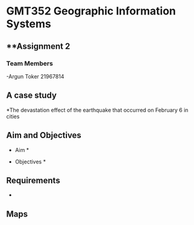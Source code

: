 # **GMT352 Geographic Information Systems**

## **Assignment 2 

### **Team Members**
-Argun Toker 21967814

## **A case study** 
*The devastation effect of the earthquake that occurred on February 6 in cities

## **Aim and Objectives**
- Aim
  * 
  
- Objectives
  *

## **Requirements**
- 



## **Maps**
